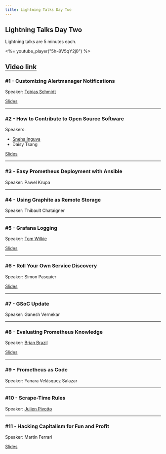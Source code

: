 ```yaml
---
title: Lightning Talks Day Two
---
```


## Lightning Talks Day Two

Lightning talks are 5 minutes each.

<%= youtube_player("5h-8V5qY2j0") %>

[Video link](https://youtu.be/5h-8V5qY2j0)
---

### #1 - Customizing Alertmanager Notifications

Speaker: [Tobias Schmidt](/2016-berlin/speakers/tobias-schmidt/)

[Slides](/2018-munich/slides/lightning-talks-day2-01_customizing-alertmanager-notifications.pdf)

---

### #2 - How to Contribute to Open Source Software

Speakers:

* [Sneha Inguva](/2018-munich/speakers/sneha-inguva/)
* Daisy Tsang

[Slides](/2018-munich/slides/lightning-talks-day2-02_how-to-contribute-to-open-source-software.pdf)

---

### #3 - Easy Prometheus Deployment with Ansible

Speaker: Pawel Krupa

---

### #4 - Using Graphite as Remote Storage

Speaker: Thibault Chataigner

---

### #5 - Grafana Logging

Speaker: [Tom Wilkie](/2018-munich/speakers/tom-wilkie/)

[Slides](/2018-munich/slides/lightning-talks-day2-05_grafana-logging.pdf)

---

### #6 - Roll Your Own Service Discovery

Speaker: Simon Pasquier

[Slides](/2018-munich/slides/lightning-talks-day2-06_roll-your-own-service-discovery.pdf)

---

### #7 - GSoC Update

Speaker: Ganesh Vernekar

---

### #8 - Evaluating Prometheus Knowledge

Speaker: [Brian Brazil](/2018-munich/speakers/brian-brazil/)

[Slides](/2018-munich/slides/lightning-talks-day2-08_evaluating-prometheus-knowledge.pdf)

---

### #9 - Prometheus as Code

Speaker: Yanara Velásquez Salazar

---

### #10 - Scrape-Time Rules

Speaker: [Julien Pivotto](/2018-munich/speakers/julien-pivotto/)

---

### #11 - Hacking Capitalism for Fun and Profit

Speaker: Martín Ferrari

[Slides](/2018-munich/slides/lightning-talks-day2-11_hacking-capitalism-for-fun-and-profit.txt)

